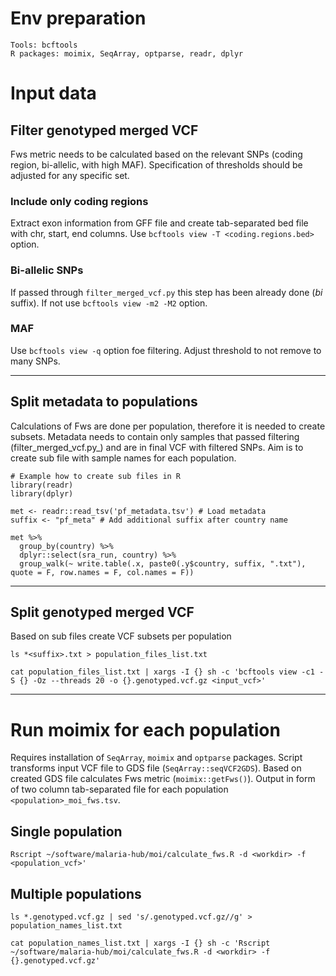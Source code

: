 # Env preparation

```
Tools: bcftools
R packages: moimix, SeqArray, optparse, readr, dplyr
```
# Input data

## Filter genotyped merged VCF
Fws metric needs to be calculated based on the relevant SNPs (coding region, bi-allelic, with high MAF). Specification of thresholds should be adjusted for any specific set.

### Include only coding regions

Extract exon information from GFF file and create tab-separated bed file with chr, start, end columns. Use `bcftools view -T <coding.regions.bed>` option.

### Bi-allelic SNPs

If passed through `filter_merged_vcf.py` this step has been already done (_bi_ suffix).  If not use `bcftools view -m2 -M2` option.

### MAF

Use `bcftools view -q` option foe filtering. Adjust threshold to not remove to many SNPs.

-----------------------------------------
## Split metadata to populations
Calculations of Fws are done per population, therefore it is needed to create subsets.
Metadata needs to contain only samples that passed filtering (filter_merged_vcf.py_) and are in final VCF with filtered SNPs. Aim is to create sub file with sample names for each population.

```{r}
# Example how to create sub files in R
library(readr)
library(dplyr)

met <- readr::read_tsv('pf_metadata.tsv') # Load metadata
suffix <- "pf_meta" # Add additional suffix after country name

met %>%
  group_by(country) %>%
  dplyr::select(sra_run, country) %>%
  group_walk(~ write.table(.x, paste0(.y$country, suffix, ".txt"), quote = F, row.names = F, col.names = F))
```
-----------------------------

## Split genotyped merged VCF
Based on sub files create VCF subsets per population
```
ls *<suffix>.txt > population_files_list.txt

cat population_files_list.txt | xargs -I {} sh -c 'bcftools view -c1 -S {} -Oz --threads 20 -o {}.genotyped.vcf.gz <input_vcf>'
```
---------------------------------------------

# Run moimix for each population
Requires installation of `SeqArray`, `moimix` and `optparse` packages. Script transforms input VCF file to GDS file (`SeqArray::seqVCF2GDS`). Based on created GDS file calculates Fws metric (`moimix::getFws()`). Output in form of two column tab-separated file for each population `<population>_moi_fws.tsv`.

## Single population
```{bash}
Rscript ~/software/malaria-hub/moi/calculate_fws.R -d <workdir> -f <population_vcf>'
```
## Multiple populations
```
ls *.genotyped.vcf.gz | sed 's/.genotyped.vcf.gz//g' > population_names_list.txt

cat population_names_list.txt | xargs -I {} sh -c 'Rscript ~/software/malaria-hub/moi/calculate_fws.R -d <workdir> -f {}.genotyped.vcf.gz'
```